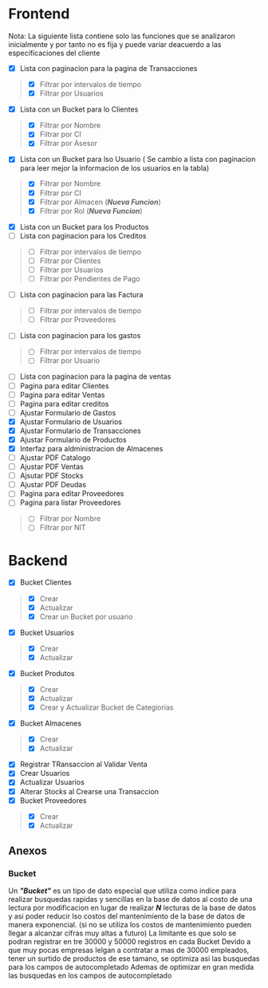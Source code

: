 # Frontend
Nota: La siguiente lista contiene solo las funciones que se analizaron inicialmente  y por tanto no es fija y puede variar deacuerdo a las especificaciones del cliente


* [X] Lista con paginacion para la pagina de Transacciones 

> - [X] Filtrar por intervalos de tiempo
> - [X] Filtrar por Usuarios

* [X] Lista con un Bucket para lo Clientes

> - [X] Filtrar por Nombre
> - [X] Filtrar por CI
> - [X] Filtrar por Asesor

* [X] Lista con un Bucket para lso Usuario ( Se cambio a lista con paginacion para leer mejor la informacion de los usuarios en la tabla)

> - [X] Filtrar por Nombre
> - [X] Filtrar por CI
> - [X] Filtrar por Almacen (**_Nueva Funcion_**)
> - [X] Filtrar por Rol (**_Nueva Funcion_**)

* [X] Lista con un Bucket para los Productos
* [ ] Lista con  paginacion para los Creditos

> - [ ] Filtrar por intervalos de tiempo
> - [ ] Filtrar por Clientes
> - [ ] Filtrar por Usuarios
> - [ ] Filtrar por Pendientes de Pago

* [ ] Lista con paginacion para las Factura

> - [ ] Filtrar por intervalos de tiempo
> - [ ] Filtrar por Proveedores

* [ ] Lista con paginacion para los gastos

> - [ ] Filtrar por intervalos de tiempo
> - [ ] Filtrar por Usuario

* [ ] Lista con paginacion para la pagina de ventas
* [ ] Pagina para editar Clientes
* [ ] Pagina para editar Ventas
* [ ] Pagina para editar creditos
* [ ] Ajustar Formulario de Gastos
* [X] Ajustar Formulario de Usuarios
* [X] Ajustar Formulario de Transacciones
* [X] Ajustar Formulario de Productos
* [X] Interfaz para aldministracion de Almacenes
* [ ] Ajustar PDF Catalogo
* [ ] Ajustar PDF Ventas
* [ ] Ajsutar PDF Stocks
* [ ] Ajustar PDF Deudas
* [ ] Pagina para editar Proveedores
* [ ] Pagina para listar Proveedores

> - [ ] Filtrar por Nombre
> - [ ] Filtrar por NIT
 
# Backend


* [X] Bucket Clientes

> - [X] Crear
> - [X] Actualizar
> - [X] Crear un Bucket por usuario

* [X] Bucket Usuarios

> - [X] Crear
> - [X] Actualizar 

* [X] Bucket Produtos

> - [X] Crear
> - [X] Actualizar
> - [X] Crear y Actualizar Bucket de Categiorias

* [X] Bucket Almacenes

> - [X] Crear
> - [X] Actualizar

* [X] Registrar TRansaccion al Validar Venta
* [X] Crear Usuarios
* [X] Actualizar Usuarios
* [X] Alterar Stocks al Crearse una Transaccion
* [X] Bucket Proveedores

> - [X] Crear
> - [X] Actualizar
 
## Anexos

### Bucket

Un **_"Bucket"_** es un tipo de dato especial que utiliza como indice para realizar busquedas rapidas y sencillas en la base de datos al costo de una lectura por modificacion en lugar de realizar **_N_** lecturas de la  base de datos y asi poder reducir lso costos del mantenimiento de la base de datos de manera exponencial. (si no se utiliza los costos de mantenimiento pueden llegar a alcanzar cifras muy altas a futuro)
La limitante es que solo se podran registrar en tre 30000 y 50000 registros en cada Bucket 
Devido a que muy pocas empresas lelgan a contratar a mas de 30000 empleados, tener un surtido de productos de ese tamano, se optimiza asi las busquedas para los campos de autocompletado
Ademas de optimizar en gran medida las busquedas en los campos de autocompletado
